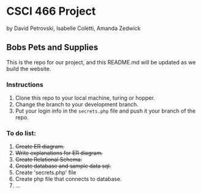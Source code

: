 # CSCI 466 Project
by David Petrovski, Isabelle Coletti, Amanda Zedwick

## Bobs Pets and Supplies

This is the repo for our project, and this README.md will be updated as we build the website.

### Instructions
1. Clone this repo to your local machine, turing or hopper.
2. Change the branch to your development branch.
3. Put your login info in the `secrets.php` file and push it your branch of the repo.


### To do list:
1.  ~~Create ER diagram.~~
2. ~~Write explanations for ER diagram.~~
3. ~~Create Relational Schema.~~
4. ~~Create database and sample data sql.~~
5. Create 'secrets.php' file
6. Create php file that connects to database.
7. ...
